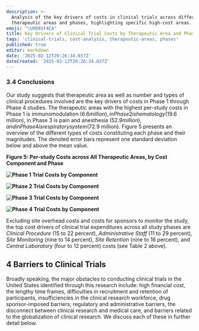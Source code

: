 ```yaml
---
description: >-
  Analysis of the key drivers of costs in clinical trials across different
  therapeutic areas and phases, highlighting specific high-cost areas.
emoji: "\U0001F4CA"
title: Key Drivers of Clinical Trial Costs by Therapeutic Area and Phase
tags: 'clinical-trials, cost-analysis, therapeutic-areas, phases'
published: true
editor: markdown
date: '2025-02-12T20:26:34.037Z'
dateCreated: '2025-02-12T20:26:34.037Z'
---
```

### 3.4 Conclusions

Our study suggests that therapeutic area as well as number and types of clinical procedures involved are the key drivers of costs in Phase 1 through Phase 4 studies. The therapeutic areas with the highest per-study costs in Phase 1 is immunomodulation ($6.6 million), in Phase 2 is hematology ($19.6 million), in Phase 3 is pain and anesthesia ($52.9 million), and in Phase 4 is respiratory system ($72.9 million). Figure 5 presents an overview of the different types of costs constituting each phase and their magnitudes. The denoted error bars represent one standard deviation below and above the mean value.

**Figure 5: Per-study Costs across All Therapeutic Areas, by Cost Component and Phase**

**![Phase 1 Trial Costs by Component](https://aspe.hhs.gov/sites/default/files/private/images-reports/examination-clinical-trial-costs-and-barriers-drug-development/Figure%205.png)**

**![Phase 2 Trial Costs by Component](https://aspe.hhs.gov/sites/default/files/private/images-reports/examination-clinical-trial-costs-and-barriers-drug-development/Figure%206.png)**

**![Phase 3 Trial Costs by Component](https://aspe.hhs.gov/sites/default/files/private/images-reports/examination-clinical-trial-costs-and-barriers-drug-development/Figure%207.png)**

**![Phase 4 Trial Costs by Component](https://aspe.hhs.gov/sites/default/files/private/images-reports/examination-clinical-trial-costs-and-barriers-drug-development/Figure%208.png)**

Excluding site overhead costs and costs for sponsors to monitor the study, the top cost drivers of clinical trial expenditures across all study phases are _Clinical Procedure_ (15 to 22 percent), _Administrative Staff_ (11 to 29 percent), _Site Monitoring_ (nine to 14 percent), _Site Retention_ (nine to 16 percent), and _Central Laboratory_ (four to 12 percent) costs (see Table 2 above).

## 4 Barriers to Clinical Trials

Broadly speaking, the major obstacles to conducting clinical trials in the United States identified through this research include: high financial cost, the lengthy time frames, difficulties in recruitment and retention of participants, insufficiencies in the clinical research workforce, drug sponsor-imposed barriers; regulatory and administrative barriers, the disconnect between clinical research and medical care, and barriers related to the globalization of clinical research. We discuss each of these in further detail below.


